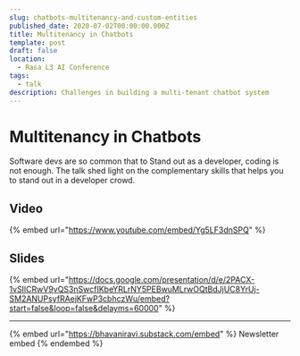 ```yaml
---
slug: chatbots-multitenancy-and-custom-entities
published_date: 2020-07-02T00:00:00.000Z
title: Multitenancy in Chatbots
template: post
draft: false
location:
  - Rasa L3 AI Conference
tags:
  - talk
description: Challenges in building a multi-tenant chatbot system
---
```


# Multitenancy in Chatbots

Software devs are so common that to Stand out as a developer, coding is not enough. The talk shed light on the complementary skills that helps you to stand out in a developer crowd.

## Video

{% embed url="https://www.youtube.com/embed/Yg5LF3dnSPQ" %}

## Slides

{% embed url="https://docs.google.com/presentation/d/e/2PACX-1vSIlCRwV9vQS3nSwcfIKbeYRLrNY5PEBwuMLrwOQtBdJjUC8YrUj-SM2ANUPsyfRAejKFwP3cbhczWu/embed?start=false&loop=false&delayms=60000" %}

***

{% embed url="https://bhavaniravi.substack.com/embed" %}
Newsletter embed
{% endembed %}
